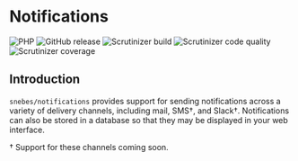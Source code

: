 # Notifications

![PHP](https://img.shields.io/travis/php-v/snebes/notifications?logo=php)
![GitHub release](https://img.shields.io/github/v/release/snebes/notifications)
![Scrutinizer build](https://img.shields.io/scrutinizer/build/g/snebes/notifications)
![Scrutinizer code quality](https://img.shields.io/scrutinizer/quality/g/snebes/notifications?logo=scrutinizer)
![Scrutinizer coverage](https://img.shields.io/scrutinizer/coverage/g/snebes/notifications)

## Introduction

`snebes/notifications` provides support for sending notifications across a variety of delivery channels, including mail, SMS†, and Slack†. Notifications can also be stored in a database so that they may be displayed in your web interface.

† Support for these channels coming soon.

